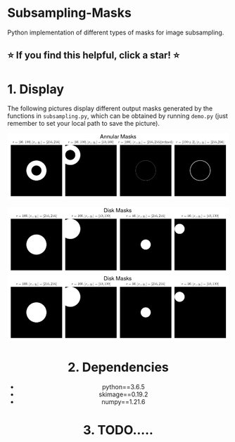 # Subsampling-Masks
Python implementation of different types of masks for image subsampling.

## :star: If you find this helpful, click a star! :star: ##

# 1. Display
The following pictures display different output masks generated by the functions in `subsampling.py`, 
which can be obtained by running `demo.py` (just remember to set your local path to save the picture).

<img src="https://github.com/Masaaki-75/Subsampling-Masks/blob/main/figs/masks_annular.png"><div align = "center">
<img src="https://github.com/Masaaki-75/Subsampling-Masks/blob/main/figs/masks_disk.png"><div align = "center">
<img src="https://github.com/Masaaki-75/Subsampling-Masks/blob/main/figs/masks_disk.png"><div align = "center">


# 2. Dependencies
- python==3.6.5<br>
- skimage==0.19.2<br>
- numpy==1.21.6


# 3. TODO.....
